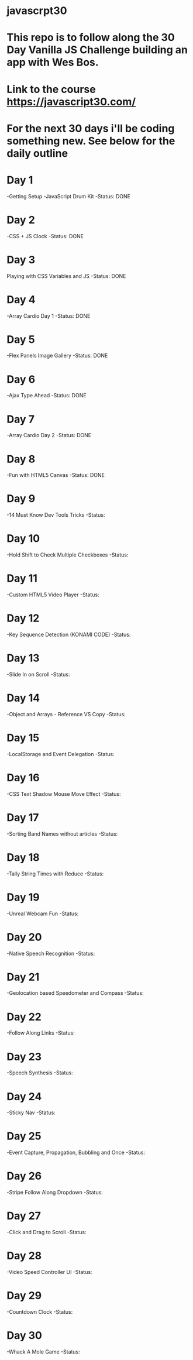 # javascrpt30

# This repo is to follow along the 30 Day Vanilla JS Challenge building an app with Wes Bos.
# Link to the course https://javascript30.com/
# For the next 30 days i'll be coding something new. See below for the daily outline

# Day 1
-Getting Setup
-JavaScript Drum Kit
-Status: DONE

# Day 2
-CSS + JS Clock
-Status: DONE

# Day 3
Playing with CSS Variables and JS
-Status: DONE

# Day 4
-Array Cardio Day 1
-Status: DONE

# Day 5
-Flex Panels Image Gallery
-Status: DONE

# Day 6
-Ajax Type Ahead
-Status: DONE

# Day 7
-Array Cardio Day 2
-Status: DONE

# Day 8
-Fun with HTML5 Canvas
-Status: DONE

# Day 9
-14 Must Know Dev Tools Tricks
-Status:

# Day 10
-Hold Shift to Check Multiple Checkboxes
-Status:

# Day 11
-Custom HTML5 Video Player
-Status:

# Day 12
-Key Sequence Detection (KONAMI CODE)
-Status:

# Day 13
-Slide In on Scroll
-Status:

# Day 14
-Object and Arrays - Reference VS Copy
-Status:

# Day 15
-LocalStorage and Event Delegation
-Status:

# Day 16
-CSS Text Shadow Mouse Move Effect
-Status:

# Day 17
-Sorting Band Names without articles
-Status:

# Day 18
-Tally String Times with Reduce
-Status:

# Day 19
-Unreal Webcam Fun
-Status:

# Day 20
-Native Speech Recognition
-Status:

# Day 21
-Geolocation based Speedometer and Compass
-Status:

# Day 22
-Follow Along Links
-Status:

# Day 23
-Speech Synthesis
-Status:

# Day 24
-Sticky Nav
-Status:

# Day 25
-Event Capture, Propagation, Bubbling and Once
-Status:

# Day 26
-Stripe Follow Along Dropdown
-Status:

# Day 27
-Click and Drag to Scroll
-Status:

# Day 28
-Video Speed Controller UI
-Status:

# Day 29
-Countdown Clock
-Status:

# Day 30
-Whack A Mole Game
-Status:

